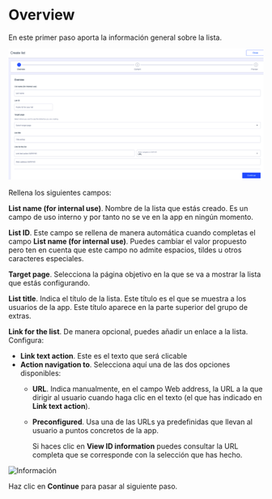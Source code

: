 # Overview

En este primer paso aporta la información general sobre la lista.

![](../.gitbook/assets/Overview.png)

Rellena los siguientes campos:

**List name (for internal use)**. Nombre de la lista que estás creado. Es un campo de uso interno y por tanto no se ve en la app en ningún momento.&#x20;

**List ID**. Este campo se rellena de manera automática cuando completas el campo **List name (for internal use)**. Puedes cambiar el valor propuesto pero ten en cuenta que este campo no admite espacios, tildes u otros caracteres especiales.&#x20;

**Target page**. Selecciona la página objetivo en la que se va a mostrar la lista que estás configurando.

**List title**. Indica el título de la lista. Este título es el que se muestra a los usuarios de la app. Este título aparece en la parte superior del grupo de extras.

**Link for the list**. De manera opcional, puedes añadir un enlace a la lista. Configura:

* **Link text action**. Este es el texto que será clicable
* **Action navigation to**. Selecciona aquí una de las dos opciones disponibles:
  * **URL**. Indica manualmente, en el campo Web address, la URL a la que dirigir al usuario cuando haga clic en el texto (el que has indicado en **Link text action**).&#x20;
  *   **Preconfigured**. Usa una de las URLs ya predefinidas que llevan al usuario a puntos concretos de la app.

      Si haces clic en **View ID information** puedes consultar la URL completa que se corresponde con la selección que has hecho.

![Información ](../.gitbook/assets/URL\_Information\_preconfigured.png)

Haz clic en **Continue** para pasar al siguiente paso.
